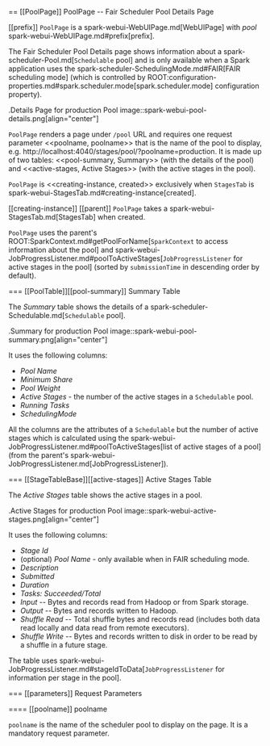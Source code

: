 == [[PoolPage]] PoolPage -- Fair Scheduler Pool Details Page

[[prefix]]
`PoolPage` is a spark-webui-WebUIPage.md[WebUIPage] with *pool* spark-webui-WebUIPage.md#prefix[prefix].

The Fair Scheduler Pool Details page shows information about a spark-scheduler-Pool.md[`Schedulable` pool] and is only available when a Spark application uses the spark-scheduler-SchedulingMode.md#FAIR[FAIR scheduling mode] (which is controlled by ROOT:configuration-properties.md#spark.scheduler.mode[spark.scheduler.mode] configuration property).

.Details Page for production Pool
image::spark-webui-pool-details.png[align="center"]

`PoolPage` renders a page under `/pool` URL and requires one request parameter <<poolname, poolname>> that is the name of the pool to display, e.g. http://localhost:4040/stages/pool/?poolname=production. It is made up of two tables: <<pool-summary, Summary>> (with the details of the pool) and <<active-stages, Active Stages>> (with the active stages in the pool).

`PoolPage` is <<creating-instance, created>> exclusively when `StagesTab` is spark-webui-StagesTab.md#creating-instance[created].

[[creating-instance]]
[[parent]]
`PoolPage` takes a spark-webui-StagesTab.md[StagesTab] when created.

`PoolPage` uses the parent's ROOT:SparkContext.md#getPoolForName[`SparkContext` to access information about the pool] and spark-webui-JobProgressListener.md#poolToActiveStages[`JobProgressListener` for active stages in the pool] (sorted by `submissionTime` in descending order by default).

=== [[PoolTable]][[pool-summary]] Summary Table

The *Summary* table shows the details of a spark-scheduler-Schedulable.md[`Schedulable` pool].

.Summary for production Pool
image::spark-webui-pool-summary.png[align="center"]

It uses the following columns:

* *Pool Name*
* *Minimum Share*
* *Pool Weight*
* *Active Stages* - the number of the active stages in a `Schedulable` pool.
* *Running Tasks*
* *SchedulingMode*

All the columns are the attributes of a `Schedulable` but the number of active stages which is calculated using the spark-webui-JobProgressListener.md#poolToActiveStages[list of active stages of a pool] (from the parent's spark-webui-JobProgressListener.md[JobProgressListener]).

=== [[StageTableBase]][[active-stages]] Active Stages Table

The *Active Stages* table shows the active stages in a pool.

.Active Stages for production Pool
image::spark-webui-active-stages.png[align="center"]

It uses the following columns:

* *Stage Id*
* (optional) *Pool Name* - only available when in FAIR scheduling mode.
* *Description*
* *Submitted*
* *Duration*
* *Tasks: Succeeded/Total*
* *Input* -- Bytes and records read from Hadoop or from Spark storage.
* *Output* -- Bytes and records written to Hadoop.
* *Shuffle Read* -- Total shuffle bytes and records read (includes both data read locally and data read from remote executors).
* *Shuffle Write* -- Bytes and records written to disk in order to be read by a shuffle in a future stage.

The table uses spark-webui-JobProgressListener.md#stageIdToData[`JobProgressListener` for information per stage in the pool].

=== [[parameters]] Request Parameters

==== [[poolname]] poolname

`poolname` is the name of the scheduler pool to display on the page. It is a mandatory request parameter.
